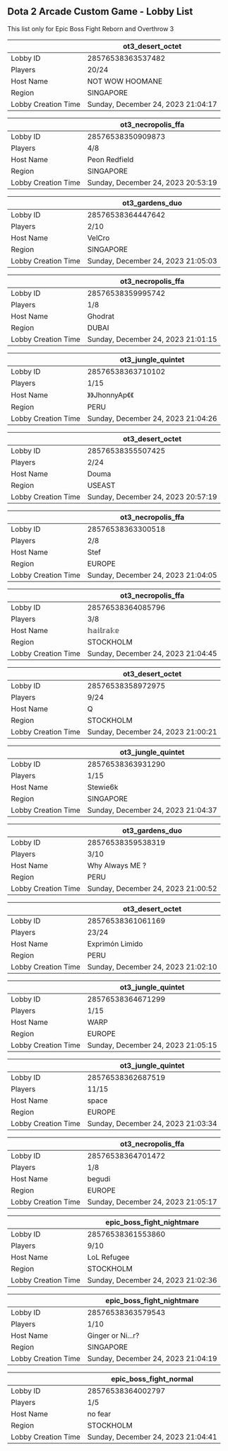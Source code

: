 ## Dota 2 Arcade Custom Game - Lobby List

This list only for Epic Boss Fight Reborn and Overthrow 3

|  | ot3_desert_octet |
| ------ | ------ |
| Lobby ID | 28576538363537482 |
| Players | 20/24 |
| Host Name | NOT WOW HOOMANE |
| Region | SINGAPORE |
| Lobby Creation Time | Sunday, December 24, 2023 21:04:17 |


|  | ot3_necropolis_ffa |
| ------ | ------ |
| Lobby ID | 28576538350909873 |
| Players | 4/8 |
| Host Name | Peon Redfield |
| Region | SINGAPORE |
| Lobby Creation Time | Sunday, December 24, 2023 20:53:19 |


|  | ot3_gardens_duo |
| ------ | ------ |
| Lobby ID | 28576538364447642 |
| Players | 2/10 |
| Host Name | VelCro |
| Region | SINGAPORE |
| Lobby Creation Time | Sunday, December 24, 2023 21:05:03 |


|  | ot3_necropolis_ffa |
| ------ | ------ |
| Lobby ID | 28576538359995742 |
| Players | 1/8 |
| Host Name | Ghodrat |
| Region | DUBAI |
| Lobby Creation Time | Sunday, December 24, 2023 21:01:15 |


|  | ot3_jungle_quintet |
| ------ | ------ |
| Lobby ID | 28576538363710102 |
| Players | 1/15 |
| Host Name | 》》JhonnyAp《《 |
| Region | PERU |
| Lobby Creation Time | Sunday, December 24, 2023 21:04:26 |


|  | ot3_desert_octet |
| ------ | ------ |
| Lobby ID | 28576538355507425 |
| Players | 2/24 |
| Host Name | Douma |
| Region | USEAST |
| Lobby Creation Time | Sunday, December 24, 2023 20:57:19 |


|  | ot3_necropolis_ffa |
| ------ | ------ |
| Lobby ID | 28576538363300518 |
| Players | 2/8 |
| Host Name | Stef |
| Region | EUROPE |
| Lobby Creation Time | Sunday, December 24, 2023 21:04:05 |


|  | ot3_necropolis_ffa |
| ------ | ------ |
| Lobby ID | 28576538364085796 |
| Players | 3/8 |
| Host Name | 𝕙𝕒𝕚𝕝𝕣𝕒𝕜𝕖 |
| Region | STOCKHOLM |
| Lobby Creation Time | Sunday, December 24, 2023 21:04:45 |


|  | ot3_desert_octet |
| ------ | ------ |
| Lobby ID | 28576538358972975 |
| Players | 9/24 |
| Host Name | Q |
| Region | STOCKHOLM |
| Lobby Creation Time | Sunday, December 24, 2023 21:00:21 |


|  | ot3_jungle_quintet |
| ------ | ------ |
| Lobby ID | 28576538363931290 |
| Players | 1/15 |
| Host Name | Stewie6k |
| Region | SINGAPORE |
| Lobby Creation Time | Sunday, December 24, 2023 21:04:37 |


|  | ot3_gardens_duo |
| ------ | ------ |
| Lobby ID | 28576538359538319 |
| Players | 3/10 |
| Host Name | Why Always ME ? |
| Region | PERU |
| Lobby Creation Time | Sunday, December 24, 2023 21:00:52 |


|  | ot3_desert_octet |
| ------ | ------ |
| Lobby ID | 28576538361061169 |
| Players | 23/24 |
| Host Name | Exprimón Limido |
| Region | PERU |
| Lobby Creation Time | Sunday, December 24, 2023 21:02:10 |


|  | ot3_jungle_quintet |
| ------ | ------ |
| Lobby ID | 28576538364671299 |
| Players | 1/15 |
| Host Name | WARP |
| Region | EUROPE |
| Lobby Creation Time | Sunday, December 24, 2023 21:05:15 |


|  | ot3_jungle_quintet |
| ------ | ------ |
| Lobby ID | 28576538362687519 |
| Players | 11/15 |
| Host Name | space |
| Region | EUROPE |
| Lobby Creation Time | Sunday, December 24, 2023 21:03:34 |


|  | ot3_necropolis_ffa |
| ------ | ------ |
| Lobby ID | 28576538364701472 |
| Players | 1/8 |
| Host Name | begudi |
| Region | EUROPE |
| Lobby Creation Time | Sunday, December 24, 2023 21:05:17 |


|  | epic_boss_fight_nightmare |
| ------ | ------ |
| Lobby ID | 28576538361553860 |
| Players | 9/10 |
| Host Name | LoL Refugee |
| Region | STOCKHOLM |
| Lobby Creation Time | Sunday, December 24, 2023 21:02:36 |


|  | epic_boss_fight_nightmare |
| ------ | ------ |
| Lobby ID | 28576538363579543 |
| Players | 1/10 |
| Host Name | Ginger or Ni...r? |
| Region | SINGAPORE |
| Lobby Creation Time | Sunday, December 24, 2023 21:04:19 |


|  | epic_boss_fight_normal |
| ------ | ------ |
| Lobby ID | 28576538364002797 |
| Players | 1/5 |
| Host Name | no fear |
| Region | STOCKHOLM |
| Lobby Creation Time | Sunday, December 24, 2023 21:04:41 |


